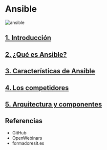# Ansible

![ansible](https://swapps.com/wp-content/uploads/2018/02/ansible-header-1024x640.png)

## [1. Introducción](introduccion.md) 

## [2. ¿Qué es Ansible?](ansible.md) 

## [3. Características de Ansible](caracteristicas.md) 

## [4. Los competidores](competidores.md)

## [5. Arquitectura y componentes](arquitectura.md) 

## Referencias
  * GitHub
  * OpenWebinars
  * formadoresit.es
